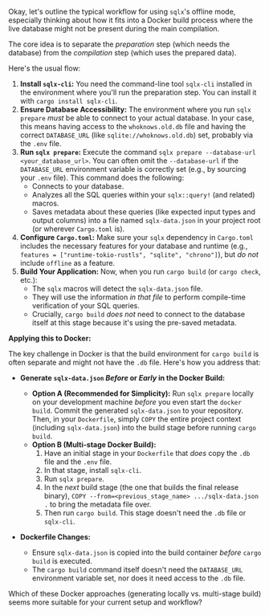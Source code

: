 
Okay, let's outline the typical workflow for using `sqlx`'s offline mode, especially thinking about how it fits into a Docker build process where the live database might not be present during the main compilation.

The core idea is to separate the *preparation* step (which needs the database) from the *compilation* step (which uses the prepared data).

Here's the usual flow:

1.  **Install `sqlx-cli`:** You need the command-line tool `sqlx-cli` installed in the environment where you'll run the preparation step. You can install it with `cargo install sqlx-cli`.
2.  **Ensure Database Accessibility:** The environment where you run `sqlx prepare` *must* be able to connect to your actual database. In your case, this means having access to the `whoknows.old.db` file and having the correct `DATABASE_URL` (like `sqlite://whoknows.old.db`) set, probably via the `.env` file.
3.  **Run `sqlx prepare`:** Execute the command `sqlx prepare --database-url <your_database_url>`. You can often omit the `--database-url` if the `DATABASE_URL` environment variable is correctly set (e.g., by sourcing your `.env` file). This command does the following:
    *   Connects to your database.
    *   Analyzes all the SQL queries within your `sqlx::query!` (and related) macros.
    *   Saves metadata about these queries (like expected input types and output columns) into a file named `sqlx-data.json` in your project root (or wherever `Cargo.toml` is).
4.  **Configure `Cargo.toml`:** Make sure your `sqlx` dependency in `Cargo.toml` includes the necessary features for your database and runtime (e.g., `features = ["runtime-tokio-rustls", "sqlite", "chrono"]`), but *do not* include `offline` as a feature.
5.  **Build Your Application:** Now, when you run `cargo build` (or `cargo check`, etc.):
    *   The `sqlx` macros will detect the `sqlx-data.json` file.
    *   They will use the information *in that file* to perform compile-time verification of your SQL queries.
    *   Crucially, `cargo build` *does not* need to connect to the database itself at this stage because it's using the pre-saved metadata.

**Applying this to Docker:**

The key challenge in Docker is that the build environment for `cargo build` is often separate and might not have the `.db` file. Here's how you address that:

*   **Generate `sqlx-data.json` *Before* or *Early* in the Docker Build:**
    *   **Option A (Recommended for Simplicity):** Run `sqlx prepare` locally on your development machine *before* you even start the `docker build`. Commit the generated `sqlx-data.json` to your repository. Then, in your `Dockerfile`, simply `COPY` the entire project context (including `sqlx-data.json`) into the build stage before running `cargo build`.
    *   **Option B (Multi-stage Docker Build):**
        1.  Have an initial stage in your `Dockerfile` that *does* copy the `.db` file and the `.env` file.
        2.  In that stage, install `sqlx-cli`.
        3.  Run `sqlx prepare`.
        4.  In the *next* build stage (the one that builds the final release binary), `COPY --from=<previous_stage_name> .../sqlx-data.json .` to bring the metadata file over.
        5.  Then run `cargo build`. This stage doesn't need the `.db` file or `sqlx-cli`.

*   **Dockerfile Changes:**
    *   Ensure `sqlx-data.json` is copied into the build container *before* `cargo build` is executed.
    *   The `cargo build` command itself doesn't need the `DATABASE_URL` environment variable set, nor does it need access to the `.db` file.

Which of these Docker approaches (generating locally vs. multi-stage build) seems more suitable for your current setup and workflow?
